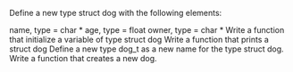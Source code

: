 Define a new type struct dog with the following elements:

name, type = char *
age, type = float
owner, type = char *
Write a function that initialize a variable of type struct dog
Write a function that prints a struct dog
Define a new type dog_t as a new name for the type struct dog.
Write a function that creates a new dog.
